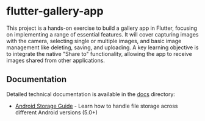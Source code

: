 # flutter-gallery-app
This project is a hands-on exercise to build a gallery app in Flutter, focusing on implementing a range of essential features. It will cover capturing images with the camera, selecting single or multiple images, and basic image management like deleting, saving, and uploading. A key learning objective is to integrate the native "Share to" functionality, allowing the app to receive images shared from other applications.

## Documentation

Detailed technical documentation is available in the [docs](./docs) directory:

- [Android Storage Guide](./docs/android_storage_guide.md) - Learn how to handle file storage across different Android versions (5.0+)
